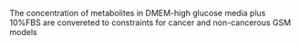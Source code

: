The concentration of metabolites in DMEM-high glucose media plus 10%FBS are convereted to constraints for cancer and non-cancerous GSM models
